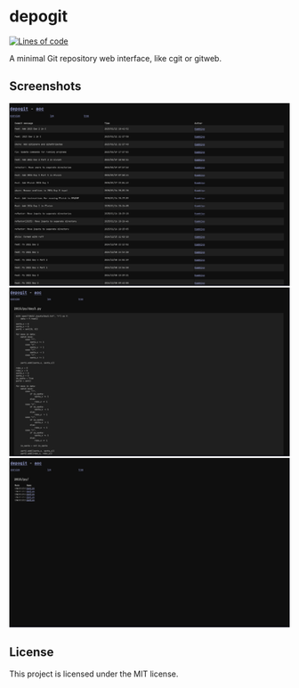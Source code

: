 # depogit

[![Lines of code](https://sloc.xyz/github/Kaamkiya/depogit)](./)

A minimal Git repository web interface, like cgit or gitweb.

## Screenshots

[![Log](assets/log.png)](assets/log.png)
[![Log](assets/file.png)](assets/file.png)
[![Log](assets/tree.png)](assets/tree.png)

## License

This project is licensed under the MIT license.
